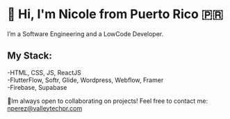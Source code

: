 <h1>👋 Hi, I'm Nicole from Puerto Rico 🇵🇷</h1>
I’m a Software Engineering and a LowCode Developer.

<h2>My Stack:</h2>

-HTML, CSS, JS, ReactJS
<br>
-FlutterFlow, Softr, Glide, Wordpress, Webflow, Framer
<br>
-Firebase, Supabase

📲Im always open to collaborating on projects! Feel free to contact me: nperez@valleytechpr.com
